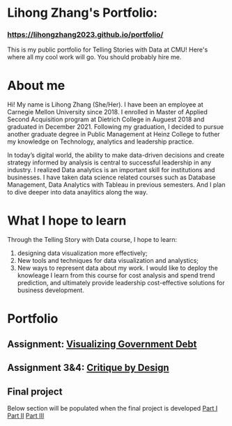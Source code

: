 
# Lihong Zhang's Portfolio: 
### https://lihongzhang2023.github.io/portfolio/

This is my public portfolio for Telling Stories with Data at CMU!  Here's where all my cool work will go.  You should probably hire me. 

# About me
Hi!  My name is Lihong Zhang (She/Her). I have been an employee at Carnegie Mellon University since 2018. I enrolled in Master of Applied Second Acquisition program at Dietrich College in Auguest 2018 and graduated in December 2021. Following my graduation, I decided to pursue another graduate degree in Public Management at Heinz College to futher my knowledge on Technology, analytics and leadership practice.

In today’s digital world, the ability to make data-driven decisions and create strategy informed by analysis is central to successful leadership in any industry. I realized Data analytics is an important skill for institutions and businesses. I have taken data science related courses such as Database Management, Data Analytics with Tableau in previous semesters. And I plan to dive deeper into data anaylitics along the way.

# What I hope to learn
Through the Telling Story with Data course, I hope to learn:
1. designing data visualization more effectively;
2. New tools and techniques for data visualization and analystics;
3. New ways to represent data about my work.
I would like to deploy the knowleage I learn from this course for cost analysis and spend trend prediction, and ultimately provide leadership cost-effective solutions for business development.

# Portfolio

## Assignment: [Visualizing Government Debt](visualizing-government-debt)


## Assignment 3&4: [Critique by Design](critique-by-design)


## Final project
Below section will be populated when the final project is developed
[Part I](final-project-part-one)
[Part II](final-project-part-two)
[Part III](final-project-part-three)


